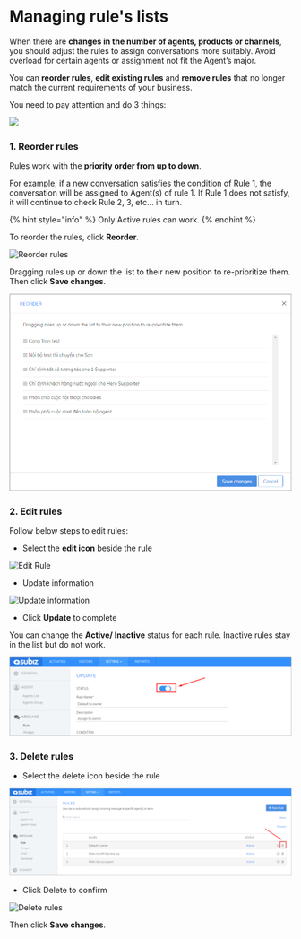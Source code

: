 # Managing rule's lists

When there are **changes in the number of agents, products or channels**, you should adjust the rules to assign conversations more suitably. Avoid overload for certain agents or assignment not fit the Agent’s major.

You can **reorder rules**, **edit existing rules** and **remove rules** that no longer match the current requirements of your business.

You need to pay attention and do 3 things:

![](https://docv4.subiz.com/wp-content/uploads/2018/03/all.png)

### **1. Reorder rules**

Rules work with the **priority order from up to down**.

For example, if a new conversation satisfies the condition of Rule 1, the conversation will be assigned to Agent\(s\) of rule 1. If Rule 1 does not satisfy, it will continue to check Rule 2, 3, etc… in turn.

{% hint style="info" %}
Only Active rules can work.
{% endhint %}

To reorder the rules, click **Reorder**.

![Reorder rules](https://docv4.subiz.com/wp-content/uploads/2018/03/Reorder-button.png)

Dragging rules up or down the list to their new position to re-prioritize them. Then click **Save changes**.

![Reorder rules](../../../.gitbook/assets/sx-rule.png)

### **2. Edit rules**

Follow below steps to edit rules:

* Select the **edit icon** beside the rule

![Edit Rule](https://docv4.subiz.com/wp-content/uploads/2018/03/edit-rule.png)

* Update information

![Update information](https://docv4.subiz.com/wp-content/uploads/2018/03/update-rule.png)

* Click **Update** to complete

You can change the **Active/ Inactive** status for each rule. Inactive rules stay in the list but do not work.

![Update the Active status for the rule](../../../.gitbook/assets/update-rule.png)

### **3. Delete rules**

* Select the delete icon beside the rule

![Delete rules](../../../.gitbook/assets/xoa-rule.png)

* Click Delete to confirm

![Delete rules](https://docv4.subiz.com/wp-content/uploads/2018/03/delete-rule.png)

Then click **Save changes**.

